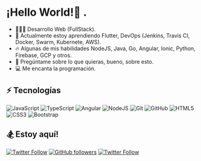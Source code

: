 <!-- ### Hi there 👋 -->

<!--
**HarryAlvarado28/HarryAlvarado28** is a ✨ _special_ ✨ repository because its `README.md` (this file) appears on your GitHub profile.

Here are some ideas to get you started:

- 🔭 I’m currently working on ...
- 🌱 I’m currently learning ...
- 👯 I’m looking to collaborate on ...
- 🤔 I’m looking for help with ...
- 💬 Ask me about ...
- 📫 How to reach me: ...
- 😄 Pronouns: ...
- ⚡ Fun fact: ...
-->

# ¡Hello World!👋 .
- 👨🏾‍💻 Desarrollo Web (FullStack).
- 🌱 Actualmente estoy aprendiendo Flutter, DevOps (Jenkins, Travis CI, Docker, Swarm, Kubernete, AWS).
- :fire: Algunas de mis habilidades NodeJS, Java, Go, Angular, Ionic, Python, Firebase, GCP y otros.
- :speech_balloon: Pregúntame sobre lo que quieras, bueno, sobre esto.
- :computer: Me encanta la programación.



## ⚡ Tecnologías

![JavaScript](https://img.shields.io/badge/-JavaScript-black?style=flat-square&logo=javascript)
![TypeScript](https://img.shields.io/badge/-TypeScript-007ACC?style=flat-square&logo=typescript)
![Angular](https://img.shields.io/badge/-Angular-FF0000?style=flat-square&logo=angular)
![NodeJS](https://img.shields.io/badge/-Nodejs-black?style=flat-square&logo=Node.js)
![Git](https://img.shields.io/badge/-Git-F5F5F5?style=flat-square&logo=git)
![GitHub](https://img.shields.io/badge/-GitHub-181717?style=flat-square&logo=github)
![HTML5](https://img.shields.io/badge/-HTML5-E34F26?style=flat-square&logo=html5&logoColor=white)
![CSS3](https://img.shields.io/badge/-CSS3-1572B6?style=flat-square&logo=css3)
![Bootstrap](https://img.shields.io/badge/-Bootstrap-563D7C?style=flat-square&logo=bootstrap)

## 🏂 Estoy aquí!

[![Twitter Follow](https://img.shields.io/twitter/follow/harryalvarado28?color=%231DA1F2&label=Harry%20Alvarado&logo=twitter&logoColor=%231DA1F2&style=for-the-badge)](https://twitter.com/harryalvarado28)
[![GitHub followers](https://img.shields.io/github/followers/harryalvarado28?color=%23181717&label=Harry%20Alvarado&logo=github&logoColor=%23fff&style=for-the-badge)](https://github.com/harryalvarado28)
[![Twitter Follow](https://img.shields.io/badge/Harry%20Alvarado-%230A66C2?style=for-the-badge&logo=linkedin)](https://www.linkedin.com/in/harryalvarado28/)

